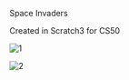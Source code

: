 Space Invaders

Created in Scratch3 for CS50

![1](/Users/andy/Documents/Scratch/ScratchSpaceInvaders/screenshots/1.jpeg)

![2](/Users/andy/Documents/Scratch/ScratchSpaceInvaders/screenshots/2.jpeg)